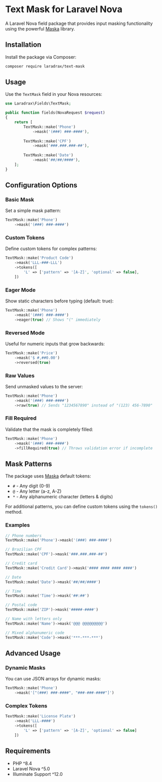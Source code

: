 # Text Mask for Laravel Nova

A Laravel Nova field package that provides input masking functionality using the powerful [Maska](https://github.com/beholdr/maska) library.

## Installation

Install the package via Composer:

```bash
composer require laradrax/text-mask
```

## Usage

Use the `TextMask` field in your Nova resources:

```php
use Laradrax\Fields\TextMask;

public function fields(NovaRequest $request)
{
    return [
        TextMask::make('Phone')
            ->mask('(###) ###-####'),
            
        TextMask::make('CPF')
            ->mask('###.###.###-##'),
            
        TextMask::make('Date')
            ->mask('##/##/####'),
    ];
}
```

## Configuration Options

### Basic Mask

Set a simple mask pattern:

```php
TextMask::make('Phone')
    ->mask('(###) ###-####')
```

### Custom Tokens

Define custom tokens for complex patterns:

```php
TextMask::make('Product Code')
    ->mask('LLL-###-LLL')
    ->tokens([
        'L' => ['pattern' => '[A-Z]', 'optional' => false],
    ])
```

### Eager Mode

Show static characters before typing (default: true):

```php
TextMask::make('Phone')
    ->mask('(###) ###-####')
    ->eager(true) // Shows "(" immediately
```

### Reversed Mode

Useful for numeric inputs that grow backwards:

```php
TextMask::make('Price')
    ->mask('$ #,##0.00')
    ->reversed(true)
```

### Raw Values

Send unmasked values to the server:

```php
TextMask::make('Phone')
    ->mask('(###) ###-####')
    ->raw(true) // Sends "1234567890" instead of "(123) 456-7890"
```

### Fill Required

Validate that the mask is completely filled:

```php
TextMask::make('Phone')
    ->mask('(###) ###-####')
    ->fillRequired(true) // Throws validation error if incomplete
```

## Mask Patterns

The package uses [Maska](https://github.com/beholdr/maska) default tokens:

- `#` - Any digit (0-9)
- `@` - Any letter (a-z, A-Z)
- `*` - Any alphanumeric character (letters & digits)

For additional patterns, you can define custom tokens using the `tokens()` method.

### Examples

```php
// Phone numbers
TextMask::make('Phone')->mask('(###) ###-####')

// Brazilian CPF
TextMask::make('CPF')->mask('###.###.###-##')

// Credit card
TextMask::make('Credit Card')->mask('#### #### #### ####')

// Date
TextMask::make('Date')->mask('##/##/####')

// Time
TextMask::make('Time')->mask('##:##')

// Postal code
TextMask::make('ZIP')->mask('#####-####')

// Name with letters only
TextMask::make('Name')->mask('@@@ @@@@@@@@@')

// Mixed alphanumeric code
TextMask::make('Code')->mask('***-***-***')
```

## Advanced Usage

### Dynamic Masks

You can use JSON arrays for dynamic masks:

```php
TextMask::make('Phone')
    ->mask('["(###) ###-####", "###-###-####"]')
```

### Complex Tokens

```php
TextMask::make('License Plate')
    ->mask('LLL-####')
    ->tokens([
        'L' => ['pattern' => '[A-Z]', 'optional' => false]
    ])
```

## Requirements

- PHP ^8.4
- Laravel Nova ^5.0
- Illuminate Support ^12.0
